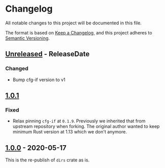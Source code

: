 # Changelog

All notable changes to this project will be documented in this file.

The format is based on [Keep a Changelog](https://keepachangelog.com/en/1.0.0/),
and this project adheres to [Semantic Versioning](https://semver.org/spec/v2.0.0.html).

<!--
# Guiding Principles

* Changelogs are for _humans_, not machines.
* There should be an entry for every single version.
* The same types of changes should be grouped.
* Versions and sections should be linkable.
* The latest version comes first.
* The release date of each version is displayed.
* Mention whether you follow Semantic Versioning.

# Types of changes

* `Added` for new features.
* `Changed` for changes in existing functionality.
* `Deprecated` for soon-to-be removed features.
* `Removed` for now removed features.
* `Fixed` for any bug fixes.
* `Security` in case of vulnerabilities.
 -->

<!-- next-header -->
## [Unreleased] - ReleaseDate
### Changed
* Bump cfg-if version to v1

## [1.0.1]
### Fixed
* Relax pinning `cfg-if` at `0.1.9`. Previously we inherited that from upstream repository when forking.
  The original author wanted to keep minimum Rust version at 1.13 which we don't anymore.

## [1.0.0] - 2020-05-17

This is the re-publish of `dirs` crate as is.

<!-- next-url -->
[Unreleased]: https://github.com/xdg-rs/dirs/compare/dirs-v1.0.1...HEAD
[1.0.1]: https://github.com/xdg-rs/dirs/compare/dirs-v1.0.0...dirs-v1.0.1
[1.0.0]: https://github.com/xdg-rs/dirs/releases/tag/dirs-v1.0.0
